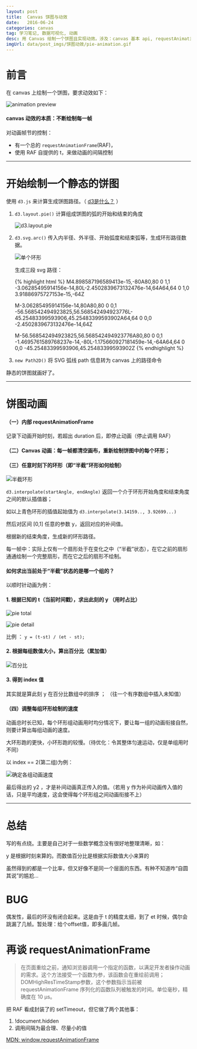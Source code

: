 ```yaml
---
layout: post
title:  Canvas 饼图与动效
date:   2016-06-24
categories: canvas
tag: 学习笔记, 数据可视化, 动画
desc: 用 Canvas 绘制一个饼图且实现动效。涉及：canvas 基本 api, requestAnimationFrame, d3.js, Path2D等等。本文是一个思路总结，仍有很多待优化的地方。 
imgUrl: data/post_imgs/饼图动效/pie-animation.gif
---
```

 
 
前言
=========================
 
在 canvas 上绘制一个饼图，要求动效如下：
 
![animation preview](/data/post_imgs/饼图动效/pie-animation.gif)
 
 
#### canvas 动效的本质：不断绘制每一帧
 
对动画帧节的控制：
 
- 有一个总的 `requestAnimationFrame`(RAF)，
- 使用 RAF 自提供的 t，来做动画的间隔控制
 
 
------------------------------------------------
 
 
开始绘制一个静态的饼图
=========================
 
使用 `d3.js` 来计算生成饼图路径。（ [d3是什么？](/d3/2016/04/07/d3基础.html) ）
 
 
1. `d3.layout.pie()` 计算组成饼图的弧的开始和结束的角度
 
    ![d3.layout.pie](/data/post_imgs/饼图动效/d3-layout-pie.png)
 
2. `d3.svg.arc()` 传入内半径、外半径、开始弧度和结束弧等，生成环形路径数据。
 
    ![单个环形](/data/post_imgs/饼图动效/pie1.png)
 
    生成三段 svg 路径：
 
 
    {% highlight html %}
    M4.898587196589413e-15,-80A80,80 0 1,1 -3.06285495914156e-14,80L-2.4502839673132476e-14,64A64,64 0 1,0 3.91886975727153e-15,-64Z
 
    M-3.06285495914156e-14,80A80,80 0 0,1 -56.568542494923825,56.568542494923776L-45.25483399593906,45.25483399593902A64,64 0 0,0 -2.4502839673132476e-14,64Z
 
    M-56.568542494923825,56.568542494923776A80,80 0 0,1 -1.4695761589768237e-14,-80L-1.175660927181459e-14,-64A64,64 0 0,0 -45.25483399593906,45.25483399593902Z
    {% endhighlight  %}
 
 
3. `new Path2D()` 将 SVG 弧线 path 信息转为 canvas 上的路径命令
 
静态的饼图就画好了。
 
------------------------------------------------
 
 
饼图动画
=========================
 
#### （一）内部 requestAnimationFrame
 
记录下动画开始时刻，若超出 duration 后，即停止动画（停止调用 RAF）
 
#### （二）Canvas 动画：每一帧都清空画布，重新绘制饼图中的每个环形；
 
#### （三）任意时刻下的环形（即“半截”环形如何绘制）
 
![半截环形](/data/post_imgs/饼图动效/pie2.png)
 
`d3.interpolate(startAngle, endAngle)` 返回一个介于环形开始角度和结束角度之间的默认插值器；
 
如以上青色环形的插值起始值为 `d3.interpolate(3.14159.., 3.92699...)`
 
然后对区间 [0,1] 任意的参数 y，返回对应的补间值。
 
根据新的结束角度，生成新的环形路径。
 
每一帧中：实际上仅有一个扇形处于在变化之中（“半截”状态），在它之前的扇形通通绘制一个完整扇形，而在它之后的扇形不绘制。
 
#### 如何求出当前处于“半截”状态的是哪一个组的？
 
以顺时针动画为例：
 
#### 1. 根据已知的 t（当前时间戳），求出此刻的 y （用时占比）
 
![pie total](/data/post_imgs/饼图动效/pie-total.png)
 
![pie detail](/data/post_imgs/饼图动效/pie-detail.png)
 
比例 ： `y = (t-st) / (et - st);`
 
#### 2. 根据每组数值大小，算出百分比（累加值）
 
![百分比](/data/post_imgs/饼图动效/百分比.png)
 
#### 3. 得到 index 值
 
其实就是算此刻 y 在百分比数组中的排序 ； （往一个有序数组中插入未知值）
 
 
#### （四）调整每组环形绘制的速度
 
动画总时长已知，每个环形组动画用时均分情况下，要让每一组的动画衔接自然，则要计算出每组动画的速度。
 
大环形跑的更快，小环形跑的较慢。（待优化：令其整体匀速运动，仅是单组用时不同）
 
以 index == 2(第二组)为例：
 
![确定各组动画速度](/data/post_imgs/饼图动效/确定各组动画速度.png)
 
最后得出的 y2 ，才是补间动画真正传入的值。（若用 y 作为补间动画传入值的话，只是平均速度，这会使得每个环形组之间动画衔接不上）
 
 
------------------------------------------------
 
 
总结
=========================
写的有点绕。主要是自己对于一些数学概念没有很好地整理清晰，如：
 
y 是根据时刻来算的。而数值百分比是根据实际数值大小来算的
 
虽然得到的都是一个比率，但又好像不是同一个层面的东西。有种不知道咋“自圆其说”的尴尬...
 
 
BUG
=========================
偶发性，最后的环没有闭合起来。这是由于 t 的精度太细，到了 et 时候，偶尔会跳漏了几帧。暂处理：给个offset值，即多画几帧。
 
再谈 requestAnimationFrame
=========================
 
> 在页面重绘之前，通知浏览器调用一个指定的函数，以满足开发者操作动画的需求。这个方法接受一个函数为参，该函数会在重绘前调用；
> DOMHighResTimeStamp参数，这个参数指示当前被 requestAnimationFrame 序列化的函数队列被触发的时间。单位毫秒，精确度在 10 µs。
 
把 RAF 看成封装了的 setTimeout，但它做了两个其他事：
 
1. !document.hidden
2. 调用间隔为最合理、尽量小的值
 
[MDN: window.requestAnimationFrame](https://developer.mozilla.org/zh-CN/docs/Web/API/window/requestAnimationFrame)
